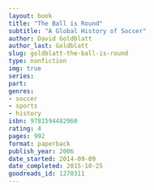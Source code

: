 ```yaml
---
layout: book
title: "The Ball is Round"
subtitle: "A Global History of Soccer"
author: David Goldblatt
author_last: Goldblatt
slug: goldblatt-the-ball-is-round
type: nonfiction
img: true
series: 
part: 
genres:
- soccer
- sports
- history
isbn: 9781594482960
rating: 4
pages: 992
format: paperback
publish_year: 2006
date_started: 2014-09-09
date_completed: 2015-10-25
goodreads_id: 1270311
---
```

